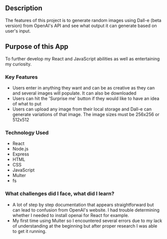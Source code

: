 ## Description

The features of this project is to generate random images using Dall-e (beta version) from OpenAI's API and see what output it can generate based on user's input. 

## Purpose of this App

To further develop my React and JavaScript abilities as well as entertaining my curiosity.


### Key Features
* Users enter in anything they want and  can be as creative as they can and several images will populate. It can also be downloaded
* Users can hit the 'Surprise me' button if they would like to have an idea of what to put
* Users can upload any image from their local storage and Dall-e can generate variations of that image. The image sizes must be 256x256 or 512x512

### Technology Used

* React
* Node.js
* Express
* HTML
* CSS
* JavaScript
* Multer
* fs



### What challenges did I face, what did I learn?
* A lot of step by step documentation that appears straightforward but can lead to confusion from OpenAI's website. I had trouble determining whether I needed to install openai for React for example.
* My first time using Multer so I encountered several errors due to my lack of understanding at the beginning but after proper research I was able to get it running.



